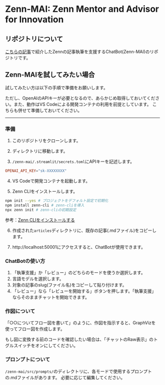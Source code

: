 # Zenn-MAI: Zenn Mentor and Advisor for Innovation

## リポジトリについて

[こちらの記事](https://zenn.dev/0msys/articles/e658743375e9cf)で紹介したZennの記事執筆を支援するChatBot(Zenn-MAI)のリポジトリです。

## Zenn-MAIを試してみたい場合

試してみたい方は以下の手順で準備をお願いします。

ただし、OpenAIのAPIキーが必要となるので、あらかじめ取得しておいてください。また、動作はVS Codeによる開発コンテナの利用を前提としています。
こちらも併せて準備しておいてください。

---

### 準備

1. このリポジトリをクローンします。

2. ディレクトリに移動します。

3. `/zenn-mai/.streamlit/secrets.toml`にAPIキーを記述します。

```toml
OPENAI_API_KEY="sk-XXXXXXXX"
```

4. VS Codeで開発コンテナを起動します。

5. Zenn CLIをインストールします。

```bash
npm init --yes # プロジェクトをデフォルト設定で初期化
npm install zenn-cli # zenn-cliを導入
npx zenn init # zenn-cliの初期設定
```

参考：[Zenn CLIをインストールする](https://zenn.dev/zenn/articles/install-zenn-cli)

6. 作成された`articles`ディレクトリに、既存の記事(.mdファイル)をコピーします。

7. http://localhost:50001にアクセスすると、ChatBotが使用できます。

### ChatBotの使い方

1. 「執筆支援」か「レビュー」のどちらのモードを使うか選択します。
2. 言語モデルを選択します。
3. 対象の記事のslug(ファイル名)をコピーして貼り付けます。
4. 「レビュー」なら「レビューを開始する」ボタンを押します。「執筆支援」ならそのままチャットを開始できます。

### 作図について

「○○についてフロー図を書いて」のように、作図を指示すると、GraphVizを使ってフロー図を作成します。

もし図に変換する前のコードを確認したい場合は、「チャットのRaw表示」のトグルスイッチをオンにしてください。

### プロンプトについて

`/zenn-mai/src/prompts/`のディレクトリに、各モードで使用するプロンプトの.mdファイルがあります。
必要に応じて編集してください。